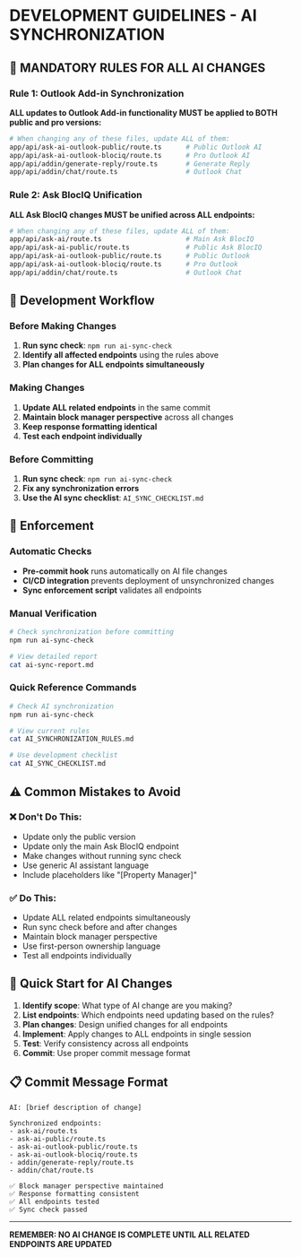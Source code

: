 # DEVELOPMENT GUIDELINES - AI SYNCHRONIZATION

## 🚨 MANDATORY RULES FOR ALL AI CHANGES

### Rule 1: Outlook Add-in Synchronization
**ALL updates to Outlook Add-in functionality MUST be applied to BOTH public and pro versions:**

```bash
# When changing any of these files, update ALL of them:
app/api/ask-ai-outlook-public/route.ts      # Public Outlook AI
app/api/ask-ai-outlook-blociq/route.ts      # Pro Outlook AI
app/api/addin/generate-reply/route.ts       # Generate Reply
app/api/addin/chat/route.ts                 # Outlook Chat
```

### Rule 2: Ask BlocIQ Unification
**ALL Ask BlocIQ changes MUST be unified across ALL endpoints:**

```bash
# When changing any of these files, update ALL of them:
app/api/ask-ai/route.ts                     # Main Ask BlocIQ
app/api/ask-ai-public/route.ts              # Public Ask BlocIQ
app/api/ask-ai-outlook-public/route.ts      # Public Outlook
app/api/ask-ai-outlook-blociq/route.ts      # Pro Outlook
app/api/addin/chat/route.ts                 # Outlook Chat
```

## 🔧 Development Workflow

### Before Making Changes
1. **Run sync check**: `npm run ai-sync-check`
2. **Identify all affected endpoints** using the rules above
3. **Plan changes for ALL endpoints simultaneously**

### Making Changes
1. **Update ALL related endpoints** in the same commit
2. **Maintain block manager perspective** across all changes
3. **Keep response formatting identical**
4. **Test each endpoint individually**

### Before Committing
1. **Run sync check**: `npm run ai-sync-check`
2. **Fix any synchronization errors**
3. **Use the AI sync checklist**: `AI_SYNC_CHECKLIST.md`

## 🤖 Enforcement

### Automatic Checks
- **Pre-commit hook** runs automatically on AI file changes
- **CI/CD integration** prevents deployment of unsynchronized changes
- **Sync enforcement script** validates all endpoints

### Manual Verification
```bash
# Check synchronization before committing
npm run ai-sync-check

# View detailed report
cat ai-sync-report.md
```

### Quick Reference Commands
```bash
# Check AI synchronization
npm run ai-sync-check

# View current rules
cat AI_SYNCHRONIZATION_RULES.md

# Use development checklist
cat AI_SYNC_CHECKLIST.md
```

## ⚠️ Common Mistakes to Avoid

### ❌ Don't Do This:
- Update only the public version
- Update only the main Ask BlocIQ endpoint
- Make changes without running sync check
- Use generic AI assistant language
- Include placeholders like "[Property Manager]"

### ✅ Do This:
- Update ALL related endpoints simultaneously
- Run sync check before and after changes
- Maintain block manager perspective
- Use first-person ownership language
- Test all endpoints individually

## 🚀 Quick Start for AI Changes

1. **Identify scope**: What type of AI change are you making?
2. **List endpoints**: Which endpoints need updating based on the rules?
3. **Plan changes**: Design unified changes for all endpoints
4. **Implement**: Apply changes to ALL endpoints in single session
5. **Test**: Verify consistency across all endpoints
6. **Commit**: Use proper commit message format

## 📋 Commit Message Format

```
AI: [brief description of change]

Synchronized endpoints:
- ask-ai/route.ts
- ask-ai-public/route.ts
- ask-ai-outlook-public/route.ts
- ask-ai-outlook-blociq/route.ts
- addin/generate-reply/route.ts
- addin/chat/route.ts

✅ Block manager perspective maintained
✅ Response formatting consistent
✅ All endpoints tested
✅ Sync check passed
```

---

**REMEMBER: NO AI CHANGE IS COMPLETE UNTIL ALL RELATED ENDPOINTS ARE UPDATED**